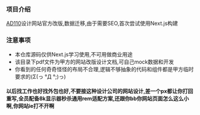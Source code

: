 ### 项目介绍
[AD110](https://www.ad110.com)设计网站官方改版,数据迁移,由于需要SEO,首次尝试使用Next.js构建

### 注意事项
* 本仓库源码仅供Next.js学习使用,不可用做商业用途
* 该目录下pdf文件为甲方的网站改版设计文档,可自己mock数据和开发
* 你看到的任何奇奇怪怪的布局不合理,逻辑不够抽象的代码和组件都是甲方临时要求的(Σ(っ °Д °;)っ)
#### 以后找工作也好找外包也好,不要接这种设计公司的网站设计,差一个px都让你打回重写,全员配备8k显示器秒杀通用rem适配方案,还跟你bb你网站页面怎么这么小啊,你网站ie打不开啊
